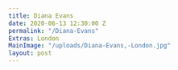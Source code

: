 ```yaml
---
title: Diana Evans
date: 2020-06-13 12:30:00 Z
permalink: "/Diana-Evans"
Extras: London
MainImage: "/uploads/Diana-Evans,-London.jpg"
layout: post
---
```


